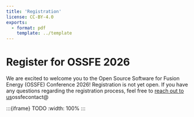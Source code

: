 ```yaml
---
title: 'Registration'
license: CC-BY-4.0
exports:
  - format: pdf
    template: ../template
---
```



# Register for OSSFE 2026
We are excited to welcome you to the Open Source Software for Fusion Energy (OSSFE) Conference 2026! Registration is not yet open. If you have any questions regarding the registration process, feel free to  [reach out to us](ossfe2025@gmail.com)ossfecontact@

:::{iframe} TODO
:width: 100%
:::

